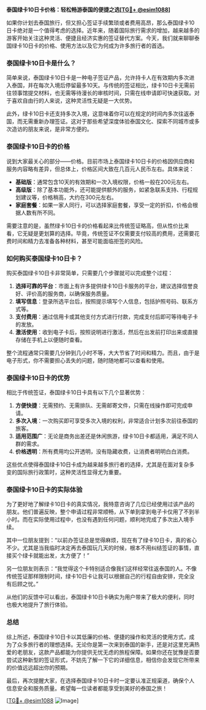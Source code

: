 **泰国绿卡10日卡价格：轻松畅游泰国的便捷之选[[TG💪+ @esim1088](https://t.me/s/esim1088)]**

如果你计划去泰国旅行，但又担心签证手续繁琐或者费用高昂，那么泰国绿卡10日卡绝对是一个值得考虑的选择。近年来，随着国际旅行需求的增加，越来越多的游客开始关注这种灵活、便捷且经济实惠的签证替代方案。今天，我们就来聊聊泰国绿卡10日卡的价格、使用方法以及它为何成为许多旅行者的首选。

### 泰国绿卡10日卡是什么？

简单来说，泰国绿卡10日卡是一种电子签证产品，允许持卡人在有效期内多次进入泰国，并在每次入境后停留最多10天。与传统的签证相比，绿卡10日卡无需前往领事馆提交材料，也无需等待漫长的审核时间，只需在线申请即可快速获取。对于喜欢自由行的人来说，这种灵活性无疑是一大优势。

此外，绿卡10日卡还支持多次入境，这意味着你可以在规定的时间内多次往返泰国，而无需重新办理签证。这对于那些希望深度体验泰国文化、探索不同城市或多次造访的朋友来说，是非常方便的。

### 泰国绿卡10日卡的价格

说到大家最关心的部分——价格。目前市场上泰国绿卡10日卡的价格因供应商和服务内容略有差异，但总体上，价格区间大致在几百元人民币左右。具体来说：

- **基础版**：通常包含10天的有效期和一次入境权限，价格一般在200元左右。
- **高级版**：除了基本功能外，还可能提供额外的服务，如紧急联系支持、行程规划建议等，价格稍高，大约在300元左右。
- **家庭套餐**：如果一家人同行，可以选择家庭套餐，享受一定的折扣，价格会根据人数有所不同。

需要注意的是，虽然绿卡10日卡的价格看起来比传统签证略高，但从性价比来看，它无疑是更划算的选择。毕竟，传统签证不仅需要支付较高的费用，还需要花费时间和精力去准备各种材料，甚至可能面临拒签的风险。

### 如何购买泰国绿卡10日卡？

购买泰国绿卡10日卡非常简单，只需要几个步骤就可以完成整个过程：

1. **选择可靠的平台**：市面上有许多提供绿卡10日卡服务的平台，建议选择信誉良好、评价高的服务商，以确保服务质量。
2. **填写信息**：登录所选平台后，按照提示填写个人信息，包括护照号码、联系方式等。
3. **支付费用**：通过信用卡或其他支付方式进行付款，完成支付后即可等待电子卡的发放。
4. **激活使用**：收到电子卡后，按照说明进行激活，然后在出发前打印出来或直接存储在手机上以便随时查看。

整个流程通常只需要几分钟到几小时不等，大大节省了时间和精力。而且，由于是电子形式，你不需要担心丢失的问题，随时随地都可以查看和使用。

### 泰国绿卡10日卡的优势

相比于传统签证，泰国绿卡10日卡具有以下几个显著优势：

1. **方便快捷**：无需预约、无需排队、无需邮寄文件，只需在线操作即可完成申请。
2. **多次入境**：一次购买即可享受多次入境的权利，非常适合计划多次前往泰国的旅客。
3. **适用范围广**：无论是商务出差还是休闲旅游，绿卡10日卡都适用，满足不同人群的需求。
4. **价格透明**：所有费用均公开透明，没有隐藏收费，让消费者明明白白消费。

这些优点使得泰国绿卡10日卡成为越来越多旅行者的选择，尤其是在面对复杂多变的国际旅行政策时，这种灵活性显得尤为重要。

### 泰国绿卡10日卡的实际体验

为了更好地了解绿卡10日卡的真实情况，我特意咨询了几位已经使用过该产品的朋友。他们普遍反映，整个申请过程非常顺畅，从下单到拿到电子卡仅用了不到半小时。而在实际使用过程中，也没有遇到任何问题，顺利地完成了多次出入境手续。

其中一位朋友提到：“以前办签证总是觉得麻烦，现在有了绿卡10日卡，真的省心不少。尤其是当我临时决定再去泰国玩几天的时候，根本不用纠结签证的事情，直接买个绿卡就能出发，太方便了！”

另一位朋友则表示：“我觉得这个卡特别适合像我们这样经常往返泰国的人。不像传统签证那样限制时间，绿卡10日卡让我可以根据自己的行程自由安排，完全没有后顾之忧。”

从他们的反馈中可以看出，泰国绿卡10日卡确实为用户带来了极大的便利，同时也极大地提升了旅行体验。

### 总结

综上所述，泰国绿卡10日卡以其低廉的价格、便捷的操作和灵活的使用方式，成为了众多旅行者的理想选择。无论你是第一次来到泰国的新手，还是对这里充满热爱的老朋友，这款产品都能为你提供无忧无虑的旅程保障。如果你还在犹豫是否要尝试这种新型的签证形式，不妨先了解一下它的详细信息，相信你会发现它所带来的价值远远超出你的预期。

最后，再次提醒大家，在选择泰国绿卡10日卡时一定要认准正规渠道，确保个人信息安全和服务质量。希望每一位读者都能享受到美好的泰国之旅！

[[TG💪+ @esim1088](https://t.me/s/esim1088) ![Image](https://i.postimg.cc/4NQfJmqS/Snipaste-2025-05-13-00-14-12.png)]